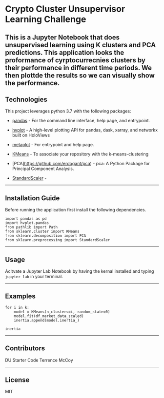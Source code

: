 # Crypto Cluster Unsupervisor Learning Challenge

This is a Jupyter Notebook that does unsupervised learning using K clusters and PCA predictions. This application looks the proformance of cyrptocurrecnies clusters by their performance in different time periods. We then plottde the results so we can visually show the performance.
---

## Technologies

This project leverages python 3.7 with the following packages:

* [pandas](https://github.com/pandas-dev/pandas) - For the command line interface, help page, and entrypoint.

* [hvplot](https://github.com/holoviz/hvplot) - A high-level plotting API for pandas, dask, xarray, and networkx built on HoloViews

* [metaplot](https://github.com/matplotlib/matplotlib) - For entrypoint and help page.

* [KMeans](https://github.com/topics/k-means-clustering) - To associate your repository with the k-means-clustering

* [PCA]https://github.com/erdogant/pca) - pca: A Python Package for Principal Component Analysis.

* [StandardScaler](https://github.com/topics/standard-scaler) - 

---

## Installation Guide

Before running the application first install the following dependencies.

```
import pandas as pd
import hvplot.pandas
from pathlib import Path
from sklearn.cluster import KMeans
from sklearn.decomposition import PCA
from sklearn.preprocessing import StandardScaler
```


---

## Usage

Acitvate a Jupyter Lab Notebook by having the kernal installed and typing `jupyter lab` in your terminal. 

---

## Examples
```
for i in k:
    model = KMeans(n_clusters=i, random_state=0)
    model.fit(df_market_data_scaled)
    inertia.append(model.inertia_)
    
inertia
```

---

## Contributors

DU Starter Code
Terrence McCoy


---

## License

MIT
